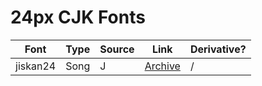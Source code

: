 # 24px CJK Fonts

| Font | Type | Source | Link | Derivative? |
| --- | --- | --- | --- | --- |
| jiskan24 | Song | J | [Archive](https://web.archive.org/web/20100218022211/http://www12.ocn.ne.jp/~imamura/jisx0213.html) | / |
